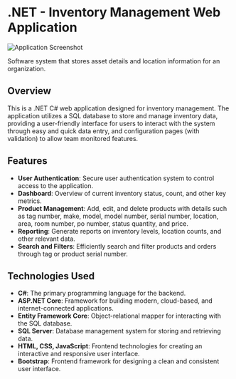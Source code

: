 # .NET - Inventory Management Web Application
![Application Screenshot](./screenshots/dashboard.png)

Software system that stores asset details and location information for an organization. 

## Overview

This is a .NET C# web application designed for inventory management. The application utilizes a SQL database to store and manage inventory data, providing a user-friendly interface for users to interact with the system through easy and quick data entry, and configuration pages (with validation) to allow team monitored features. 

## Features

- **User Authentication**: Secure user authentication system to control access to the application.
- **Dashboard**: Overview of current inventory status, count, and other key metrics.
- **Product Management**: Add, edit, and delete products with details such as tag number, make, model, model number, serial number, location, area, room number, po number, status quantity, and price.
- **Reporting**: Generate reports on inventory levels, location counts, and other relevant data.
- **Search and Filters**: Efficiently search and filter products and orders through tag or product serial number.

## Technologies Used

- **C#**: The primary programming language for the backend.
- **ASP.NET Core**: Framework for building modern, cloud-based, and internet-connected applications.
- **Entity Framework Core**: Object-relational mapper for interacting with the SQL database.
- **SQL Server**: Database management system for storing and retrieving data.
- **HTML, CSS, JavaScript**: Frontend technologies for creating an interactive and responsive user interface.
- **Bootstrap**: Frontend framework for designing a clean and consistent user interface.

